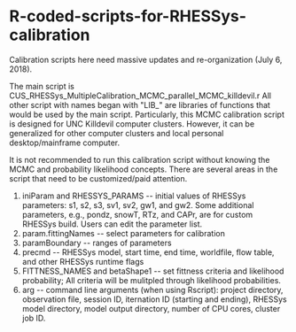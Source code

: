 # R-coded-scripts-for-RHESSys-calibration

Calibration scripts here need massive updates and re-organization (July 6, 2018).

The main script is CUS_RHESSys_MultipleCalibration_MCMC_parallel_MCMC_killdevil.r
All other script with names began with "LIB_" are libraries of functions that would be used by the main script.
Particularly, this MCMC calibration script is designed for UNC Killdevil computer clusters. 
However, it can be generalized for other computer clusters and local personal desktop/mainframe computer. 

It is not recommended to run this calibration script without knowing the MCMC and probability likelihood concepts. 
There are several areas in the script that need to be customized/paid attention.
1) iniParam and RHESSYS_PARAMS -- initial values of RHESSys parameters: s1, s2, s3, sv1, sv2, gw1, and gw2. Some additional parameters, e.g., pondz, snowT, RTz, and CAPr, are for custom RHESSys build. Users can edit the parameter list.
2) param.fittingNames -- select parameters for calibration
3) paramBoundary -- ranges of parameters
4) precmd -- RHESSys model, start time, end time, worldfile, flow table, and other RHESSys runtime flags
5) FITTNESS_NAMES and betaShape1 -- set fittness criteria and likelihood probability; All criteria will be mulitpled through likelihood probabilities. 
6) arg -- command line arguments (when using Rscript): project directory, observation file, session ID, iternation ID (starting and ending), RHESSys model directory, model output directory, number of CPU cores, cluster job ID. 
